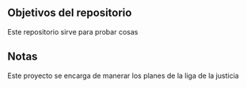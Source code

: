## Objetivos del repositorio

Este repositorio sirve para probar cosas

## Notas
Este proyecto se encarga de manerar los planes de la liga de la justicia
